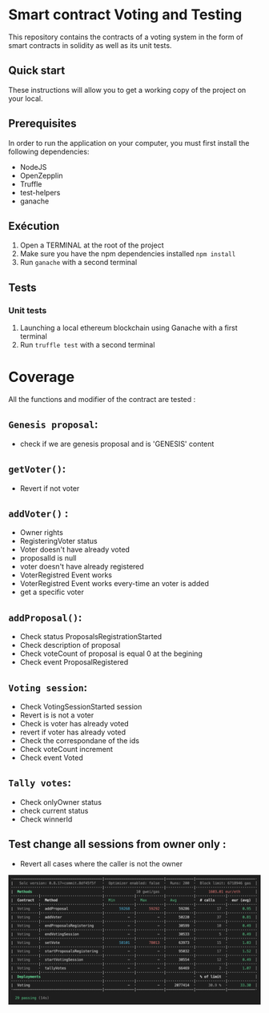 # Smart contract Voting and Testing
This repository contains the contracts of a voting system in the form of smart contracts in solidity as well as its unit tests.
 
## Quick start
These instructions will allow you to get a working copy of the project on your local.

## Prerequisites
In order to run the application on your computer, you must first install the following dependencies:
* NodeJS
* OpenZepplin
* Truffle
* test-helpers
* ganache

## Exécution
1. Open a TERMINAL at the root of the project
2. Make sure you have the npm dependencies installed `npm install`
3. Run `ganache` with a second terminal

## Tests
### Unit tests
1. Launching a local ethereum blockchain using Ganache with a first terminal 
2. Run `truffle test` with a second terminal

# Coverage
All the functions and modifier of the contract are tested : 
## `Genesis proposal`:
* check if we are genesis proposal and is 'GENESIS' content
## `getVoter()`:
* Revert if not voter
## `addVoter()` : 
* Owner rights
* RegisteringVoter status
* Voter doesn't have already voted
* proposalId is null
* voter doesn't have already registered
* VoterRegistred Event works
* VoterRegistred Event works every-time an voter is added
* get a specific voter
## `addProposal()`:
* Check status ProposalsRegistrationStarted
* Check description of proposal
* Check voteCount of proposal is equal 0 at the begining
* Check event ProposalRegistered
## `Voting session`:
* Check VotingSessionStarted session
* Revert is is not a voter
* Check is voter has already voted
* revert if voter has already voted
* Check the correspondane of the ids
* Check voteCount increment
* Check event Voted
## `Tally votes`:
* Check onlyOwner status
* check current status
* Check winnerId
## Test change all sessions from owner only : 
* Revert all cases where the caller is not the owner

![Eth gaz reporter](eth-gaz-reporter.png)


